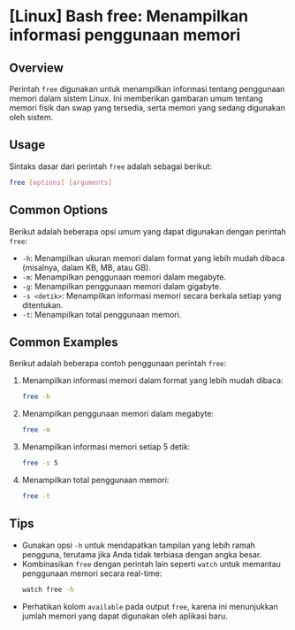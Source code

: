 # [Linux] Bash free: Menampilkan informasi penggunaan memori

## Overview
Perintah `free` digunakan untuk menampilkan informasi tentang penggunaan memori dalam sistem Linux. Ini memberikan gambaran umum tentang memori fisik dan swap yang tersedia, serta memori yang sedang digunakan oleh sistem.

## Usage
Sintaks dasar dari perintah `free` adalah sebagai berikut:

```bash
free [options] [arguments]
```

## Common Options
Berikut adalah beberapa opsi umum yang dapat digunakan dengan perintah `free`:

- `-h`: Menampilkan ukuran memori dalam format yang lebih mudah dibaca (misalnya, dalam KB, MB, atau GB).
- `-m`: Menampilkan penggunaan memori dalam megabyte.
- `-g`: Menampilkan penggunaan memori dalam gigabyte.
- `-s <detik>`: Menampilkan informasi memori secara berkala setiap <detik> yang ditentukan.
- `-t`: Menampilkan total penggunaan memori.

## Common Examples
Berikut adalah beberapa contoh penggunaan perintah `free`:

1. Menampilkan informasi memori dalam format yang lebih mudah dibaca:
   ```bash
   free -h
   ```

2. Menampilkan penggunaan memori dalam megabyte:
   ```bash
   free -m
   ```

3. Menampilkan informasi memori setiap 5 detik:
   ```bash
   free -s 5
   ```

4. Menampilkan total penggunaan memori:
   ```bash
   free -t
   ```

## Tips
- Gunakan opsi `-h` untuk mendapatkan tampilan yang lebih ramah pengguna, terutama jika Anda tidak terbiasa dengan angka besar.
- Kombinasikan `free` dengan perintah lain seperti `watch` untuk memantau penggunaan memori secara real-time:
  ```bash
  watch free -h
  ```
- Perhatikan kolom `available` pada output `free`, karena ini menunjukkan jumlah memori yang dapat digunakan oleh aplikasi baru.